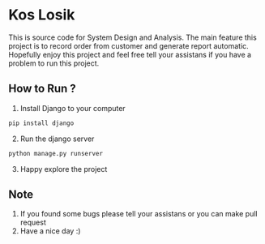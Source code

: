 # Kos Losik
This is source code for System Design and Analysis. The main feature this project is to record order from customer and generate report automatic. Hopefully enjoy this project and feel free tell your assistans if you have a problem to run this project.

## How to Run ?
1. Install Django to your computer
  ```bash
  pip install django
  ```
2. Run the django server
  ```bash
  python manage.py runserver
  ```
3. Happy explore the project

## Note
1. If you found some bugs please tell your assistans or you can make pull request 
2. Have a nice day :)
